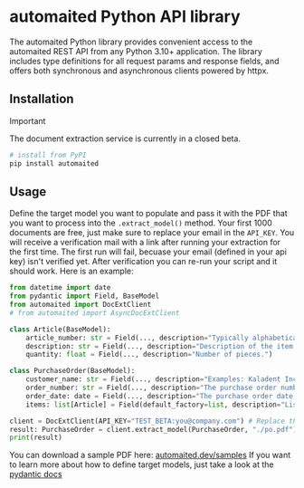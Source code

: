 # automaited Python API library
The automaited Python library provides convenient access to the automaited REST API from any Python 3.10+ application. The library includes type definitions for all request params and response fields, and offers both synchronous and asynchronous clients powered by httpx.

## Installation

> [!IMPORTANT]
> The document extraction service is currently in a closed beta.

```sh
# install from PyPI
pip install automaited
```

## Usage

Define the target model you want to populate and pass it with the PDF that you want to process into the `.extract_model()` method. 
Your first 1000 documents are free, just make sure to replace your email in the `API_KEY`. You will receive a verification mail with a link after running your extraction for the first time.
The first run will fail, becuase your email (defined in your api key) isn't verified yet. After verification you can re-run your script and it should work.
Here is an example:

```python
from datetime import date
from pydantic import Field, BaseModel
from automaited import DocExtClient
# from automaited import AsyncDocExtClient

class Article(BaseModel):
    article_number: str = Field(..., description="Typically alphabetical or alphanumerical.")
    description: str = Field(..., description="Description of the item.")
    quantity: float = Field(..., description="Number of pieces.")

class PurchaseOrder(BaseModel):
    customer_name: str = Field(..., description="Examples: Kaladent Inc., Henkel GmbH")
    order_number: str = Field(..., description="The purchase order number.")
    order_date: date = Field(..., description="The purchase order date.")
    items: list[Article] = Field(default_factory=list, description="List of all ordered articles.")

client = DocExtClient(API_KEY="TEST_BETA:you@company.com") # Replace the email with yours. As soon as we are out of beta you will receive a proper API key for production.
result: PurchaseOrder = client.extract_model(PurchaseOrder, "./po.pdf") # automaited.dev/samples
print(result)
```

You can download a sample PDF here: [automaited.dev/samples](https://www.automaited.dev/samples)
If you want to learn more about how to define target models, just take a look at the [pydantic docs](https://docs.pydantic.dev/latest/)
